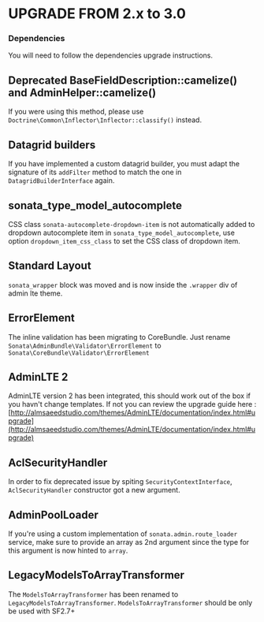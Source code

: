 UPGRADE FROM 2.x to 3.0
=======================

### Dependencies

You will need to follow the dependencies upgrade instructions.

## Deprecated BaseFieldDescription::camelize() and AdminHelper::camelize()

If you were using this method, please use `Doctrine\Common\Inflector\Inflector::classify()` instead.

## Datagrid builders

If you have implemented a custom datagrid builder, you must adapt the signature of its `addFilter` method to match the one in `DatagridBuilderInterface` again.

## sonata_type_model_autocomplete
CSS class `sonata-autocomplete-dropdown-item` is not automatically added to dropdown autocomplete item in `sonata_type_model_autocomplete`, use option `dropdown_item_css_class` to set the CSS class of dropdown item.

## Standard Layout
`sonata_wrapper` block was moved and is now inside the `.wrapper` div of admin lte theme.

## ErrorElement

The inline validation has been migrating to CoreBundle. Just rename `Sonata\AdminBundle\Validator\ErrorElement` to `Sonata\CoreBundle\Validator\ErrorElement`

## AdminLTE 2

AdminLTE version 2 has been integrated, this should work out of the box if you havn't change templates. If not you can review the upgrade guide here : [http://almsaeedstudio.com/themes/AdminLTE/documentation/index.html#upgrade](http://almsaeedstudio.com/themes/AdminLTE/documentation/index.html#upgrade)

## AclSecurityHandler

In order to fix deprecated issue by spiting `SecurityContextInterface`, `AclSecurityHandler` constructor got a new argument.

## AdminPoolLoader

If you're using a custom implementation of `sonata.admin.route_loader` service, make sure to provide an array as 2nd argument since the type for this argument is now hinted to `array`.

## LegacyModelsToArrayTransformer

The `ModelsToArrayTransformer` has been renamed to `LegacyModelsToArrayTransformer`. `ModelsToArrayTransformer` should be only be used with SF2.7+
